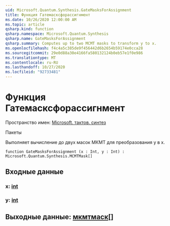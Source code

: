 ```yaml
---
uid: Microsoft.Quantum.Synthesis.GateMasksForAssignment
title: Функция Гатемасксфорассигнмент
ms.date: 10/26/2020 12:00:00 AM
ms.topic: article
qsharp.kind: function
qsharp.namespace: Microsoft.Quantum.Synthesis
qsharp.name: GateMasksForAssignment
qsharp.summary: Computes up to two MCMT masks to transform y to x.
ms.openlocfilehash: f4c4a5c385de9f456442d6b2654b59174e0cca28
ms.sourcegitcommit: 29e0d88a30e4166fa580132124b0eb57e1f0e986
ms.translationtype: MT
ms.contentlocale: ru-RU
ms.lasthandoff: 10/27/2020
ms.locfileid: "92733481"
---
```

# <a name="gatemasksforassignment-function"></a>Функция Гатемасксфорассигнмент

Пространство имен: [Microsoft. тактов. синтез](xref:Microsoft.Quantum.Synthesis)

Пакеты [](https://nuget.org/packages/)


Выполняет вычисление до двух масок МКМТ для преобразования y в x.

```qsharp
function GateMasksForAssignment (x : Int, y : Int) : Microsoft.Quantum.Synthesis.MCMTMask[]
```


## <a name="input"></a>Входные данные

### <a name="x--int"></a>x: [int](xref:microsoft.quantum.lang-ref.int)




### <a name="y--int"></a>y: [int](xref:microsoft.quantum.lang-ref.int)





## <a name="output--mcmtmask"></a>Выходные данные: [мкмтмаск](xref:Microsoft.Quantum.Synthesis.MCMTMask)[]

